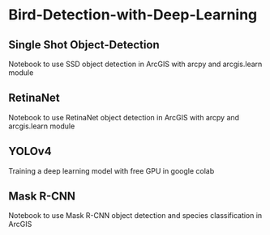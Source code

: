 # Bird-Detection-with-Deep-Learning

## Single Shot Object-Detection

Notebook to use SSD object detection in ArcGIS with arcpy and arcgis.learn module

## RetinaNet

Notebook to use RetinaNet object detection in ArcGIS with arcpy and arcgis.learn module

## YOLOv4

Training a deep learning model with free GPU in google colab 

## Mask R-CNN

Notebook to use Mask R-CNN object detection and species classification in ArcGIS
